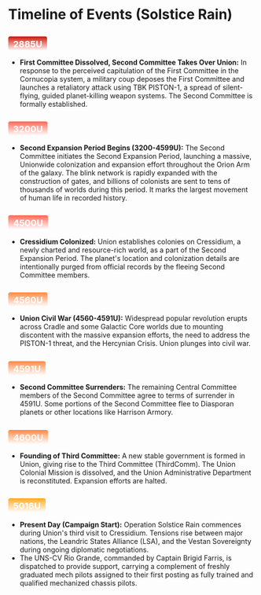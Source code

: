 # Timeline of Events (Solstice Rain)

## <span style="background: linear-gradient(to bottom, #D21404, #FFFFFF); padding: 2px 10px; border-radius: 4px;"><span style="font-size: 18px; font-weight: bold; color: #FFFFFF;">2885U</span></span>
- **First Committee Dissolved, Second Committee Takes Over Union:** In response to the perceived capitulation of the First Committee in the Cornucopia system, a military coup deposes the First Committee and launches a retaliatory attack using TBK PISTON-1, a spread of silent-flying, guided planet-killing weapon systems. The Second Committee is formally established.

## <span style="background: linear-gradient(to bottom, #FF6655, #FFFFFF); padding: 2px 10px; border-radius: 4px;"><span style="font-size: 18px; font-weight: bold; color: #FFFFFF;">3200U</span></span>
- **Second Expansion Period Begins (3200-4599U):** The Second Committee initiates the Second Expansion Period, launching a massive, Unionwide colonization and expansion effort throughout the Orion Arm of the galaxy. The blink network is rapidly expanded with the construction of gates, and billions of colonists are sent to tens of thousands of worlds during this period. It marks the largest movement of human life in recorded history.

## <span style="background: linear-gradient(to bottom, #FF6655, #FFFFFF); padding: 2px 10px; border-radius: 4px;"><span style="font-size: 18px; font-weight: bold; color: #FFFFFF;">4500U</span></span>
- **Cressidium Colonized:** Union establishes colonies on Cressidium, a newly charted and resource-rich world, as a part of the Second Expansion Period. The planet's location and colonization details are intentionally purged from official records by the fleeing Second Committee members.

## <span style="background: linear-gradient(to bottom, #FF8844, #FFFFFF); padding: 2px 10px; border-radius: 4px;"><span style="font-size: 18px; font-weight: bold; color: #FFFFFF;">4560U</span></span>
- **Union Civil War (4560-4591U):** Widespread popular revolution erupts across Cradle and some Galactic Core worlds due to mounting discontent with the massive expansion efforts, the need to address the PISTON-1 threat, and the Hercynian Crisis. Union plunges into civil war.

## <span style="background: linear-gradient(to bottom, #FF8844, #FFFFFF); padding: 2px 10px; border-radius: 4px;"><span style="font-size: 18px; font-weight: bold; color: #FFFFFF;">4591U</span></span>
- **Second Committee Surrenders:** The remaining Central Committee members of the Second Committee agree to terms of surrender in 4591U. Some portions of the Second Committee flee to Diasporan planets or other locations like Harrison Armory.

## <span style="background: linear-gradient(to bottom, #FF8844, #FFFFFF); padding: 2px 10px; border-radius: 4px;"><span style="font-size: 18px; font-weight: bold; color: #FFFFFF;">4600U</span></span>
- **Founding of Third Committee:** A new stable government is formed in Union, giving rise to the Third Committee (ThirdComm). The Union Colonial Mission is dissolved, and the Union Administrative Department is reconstituted. Expansion efforts are halted.

## <span style="background: linear-gradient(to bottom, #FFAA22, #FFFFFF); padding: 2px 10px; border-radius: 4px;"><span style="font-size: 18px; font-weight: bold; color: #FFFFFF;">5016U</span></span>
- **Present Day (Campaign Start):** Operation Solstice Rain commences during Union's third visit to Cressidium. Tensions rise between major nations, the Leandric States Alliance (LSA), and the Vestan Sovereignty during ongoing diplomatic negotiations.
- The UNS-CV Rio Grande, commanded by Captain Brigid Farris, is dispatched to provide support, carrying a complement of freshly graduated mech pilots assigned to their first posting as fully trained and qualified mechanized chassis pilots.
